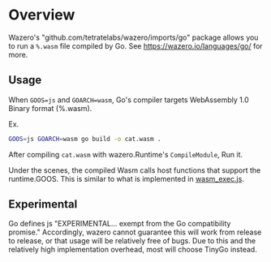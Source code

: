 # Overview

Wazero's "github.com/tetratelabs/wazero/imports/go" package allows you to run
a `%.wasm` file compiled by Go. See https://wazero.io/languages/go/ for more.

## Usage

When `GOOS=js` and `GOARCH=wasm`, Go's compiler targets WebAssembly 1.0
Binary format (%.wasm).

Ex.
```bash
GOOS=js GOARCH=wasm go build -o cat.wasm .
```

After compiling `cat.wasm` with wazero.Runtime's `CompileModule`, Run it.

Under the scenes, the compiled Wasm calls host functions that support the
runtime.GOOS. This is similar to what is implemented in [wasm_exec.js][1].

## Experimental

Go defines js "EXPERIMENTAL... exempt from the Go compatibility promise."
Accordingly, wazero cannot guarantee this will work from release to release,
or that usage will be relatively free of bugs. Due to this and the
relatively high implementation overhead, most will choose TinyGo instead.

[1]: https://github.com/golang/go/blob/go1.19/misc/wasm/wasm_exec.js
